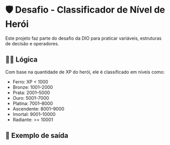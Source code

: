 # 🛡️ Desafio - Classificador de Nível de Herói

Este projeto faz parte do desafio da DIO para praticar variáveis, estruturas de decisão e operadores.

## 👩‍💻 Lógica

Com base na quantidade de XP do herói, ele é classificado em níveis como:

- Ferro: XP < 1000  
- Bronze: 1001–2000  
- Prata: 2001–5000  
- Ouro: 5001–7000  
- Platina: 7001–8000  
- Ascendente: 8001–9000  
- Imortal: 9001–10000  
- Radiante: >= 10001

## 🧠 Exemplo de saída


